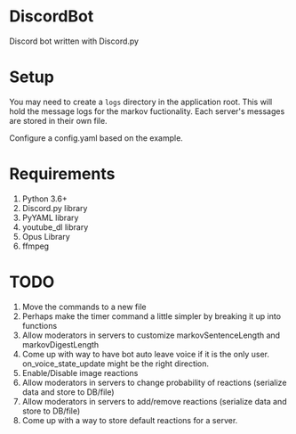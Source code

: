 # DiscordBot
Discord bot written with Discord.py

# Setup
You may need to create a `logs` directory in the application root. This will hold the message logs for the markov fuctionality. Each server's messages are stored in their own file.

Configure a config.yaml based on the example.

# Requirements
1. Python 3.6+
2. Discord.py library
3. PyYAML library
4. youtube_dl library
5. Opus Library
6. ffmpeg

# TODO
1. Move the commands to a new file
2. Perhaps make the timer command a little simpler by breaking it up into functions
3. Allow moderators in servers to customize markovSentenceLength and markovDigestLength
4. Come up with way to have bot auto leave voice if it is the only user. on_voice_state_update might be the right direction.
5. Enable/Disable image reactions
6. Allow moderators in servers to change probability of reactions (serialize data and store to DB/file)
7. Allow moderators in servers to add/remove reactions (serialize data and store to DB/file)
8. Come up with a way to store default reactions for a server.